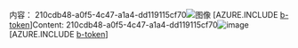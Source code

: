 <span data-ttu-id="2cc14-101">内容： 210cdb48-a0f5-4c47-a1a4-dd119115cf70![图像](54660770-dad4-4d52-b040-1ffe9442301f.png)
[AZURE.INCLUDE [b-token](89310cf5-ae35-47c7-909a-0eb1b6842c07.md)]</span><span class="sxs-lookup"><span data-stu-id="2cc14-101">Content: 210cdb48-a0f5-4c47-a1a4-dd119115cf70![image](54660770-dad4-4d52-b040-1ffe9442301f.png)
[AZURE.INCLUDE [b-token](89310cf5-ae35-47c7-909a-0eb1b6842c07.md)]</span></span>
